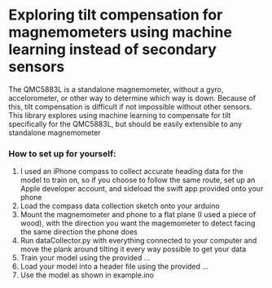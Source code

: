 # Exploring tilt compensation for magnemometers using machine learning instead of secondary sensors
The QMC5883L is a standalone magnemometer, without a gyro, accelorometer, or other way to determine which way is down.
Because of this, tilt compensation is difficult if not impossible without other sensors.
This library explores using machine learning to compensate for tilt specifically for the QMC5883L, but should be easily extensible to any standalone magnemometer

### How to set up for yourself:
1. I used an iPhone compass to collect accurate heading data for the model to train on, so if you choose to follow the same route, set up an Apple developer account, and sideload the swift app provided onto your phone
2. Load the compass data collection sketch onto your arduino
3. Mount the magnemometer and phone to a flat plane (I used a piece of wood), with the direction you want the magemometer to detect facing the same direction the phone does
4. Run dataCollector.py with everything connected to your computer and move the plank around tilting it every way possible to get your data
5. Train your model using the provided ...
6. Load your model into a header file using the provided ...
7. Use the model as shown in example.ino
